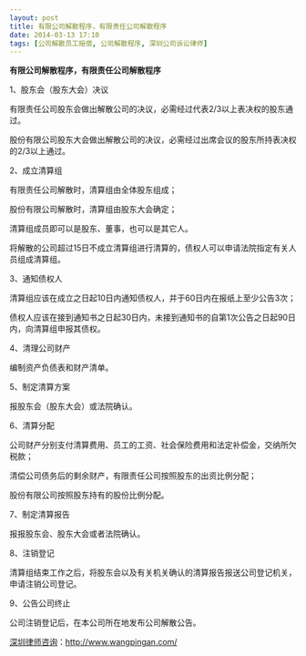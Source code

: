 ```yaml
---
layout: post
title: 有限公司解散程序，有限责任公司解散程序
date: 2014-03-13 17:10
tags: [公司解散员工赔偿, 公司解散程序, 深圳公司诉讼律师]
---
```

<strong>有限公司解散程序，有限责任公司解散程序</strong>

1、股东会（股东大会）决议

有限责任公司股东会做出解散公司的决议，必需经过代表2/3以上表决权的股东通过。

股份有限公司股东大会做出解散公司的决议，必需经过出席会议的股东所持表决权的2/3以上通过。

2、成立清算组

有限责任公司解散时，清算组由全体股东组成；

股份有限公司解散时，清算组由股东大会确定；

清算组成员即可以是股东、董事，也可以是其它人。

将解散的公司超过15日不成立清算组进行清算的，债权人可以申请法院指定有关人员组成清算组。

3、通知债权人

清算组应该在成立之日起10日内通知债权人，并于60日内在报纸上至少公告3次；

债权人应该在接到通知书之日起30日内，未接到通知书的自第1次公告之日起90日内，向清算组申报其债权。

4、清理公司财产

编制资产负债表和财产清单。

5、制定清算方案

报股东会（股东大会）或法院确认。

6、清算分配

公司财产分别支付清算费用、员工的工资、社会保险费用和法定补偿金，交纳所欠税款；

清偿公司债务后的剩余财产，有限责任公司按照股东的出资比例分配；

股份有限公司按照股东持有的股份比例分配。

7、制定清算报告

报报股东会、股东大会或者法院确认。

8、注销登记

清算组结束工作之后，将股东会以及有关机关确认的清算报告报送公司登记机关，申请注销公司登记。

9、公告公司终止

公司注销登记后，在本公司所在地发布公司解散公告。

<a href="http://www.wangpingan.com/">深圳律师咨询</a>：<a href="http://www.wangpingan.com/">http://www.wangpingan.com/</a>

